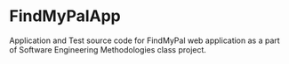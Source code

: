 # FindMyPalApp
Application and Test source code for FindMyPal web application as a part of Software Engineering Methodologies class project.
